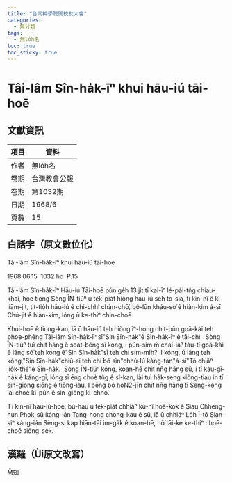 ```yaml
---
title: "台南神學院開校友大會"
categories:
  - 無分類
tags:
  - 無lo̍h名
toc: true
toc_sticky: true
---
```


# Tâi-lâm Sîn-ha̍k-īⁿ khui hāu-iú tāi-hoē

## 文獻資訊

| 項目 | 資料 |
|---|---|
| 作者 | 無lo̍h名 |
| 卷期 | 台灣教會公報 |
| 卷期 | 第1032期 |
| 日期 | 1968/6 |
| 頁數 | 15 |

## 白話字（原文數位化）

Tâi-lâm Sîn-ha̍k-īⁿ khui hāu-iú tāi-hoē

1968.06.15  1032 hō  P.15

Tâi-lâm Sîn-ha̍k-īⁿ Hāu-iú Tāi-hoē pún ge̍h 13 ji̍t tī kai-īⁿ lé-pài-tn̂g chiau-khai, hoē tiong Sòng ĪN-tiúⁿ ū te̍k-pia̍t hiòng hāu-iú seh to-siā, tī kin-nî ê kì-liām-ji̍t, tit-tio̍h hāu-iú ê chi-chhî chàn-chō͘, bô-lūn kháu-sò͘ ê hiàn-kim á-sī Chú-ji̍t ê hiàn-kim, lóng ū ke-thiⁿ chin-choē.

Khui-hoē ê tiong-kan, iā ū hāu-iú teh hiòng īⁿ-hong chit-būn goā-kài teh phoe-phêng Tâi-lâm Sîn-ha̍k-īⁿ sī"Sin Sîn-ha̍k"ê Sîn-ha̍k-īⁿ ê tāi-chì.  Sòng ĪN-tiúⁿ tuì chit hāng ê soat-bêng sī kóng, i pún-sim m̄ chai-iáⁿ tàu-tí goā-kài ê lâng só͘ teh kóng ê"Sin Sîn-ha̍k"sī teh chí sím-mi̍h?  I kóng, ū lâng teh kóng,"Sin Sîn-ha̍k"chiū-sī teh chí bô sìn"chhù-lú kàng-tàn"á-sī"Tō chiâⁿ jio̍k-thé"ê Sîn-ha̍k.  Sòng ĪN-tiúⁿ kóng, koan-hē chit nn̄g hāng sū, i tī kàu-gī-ha̍k ê káng-gī, lóng sī ēng choè tn̂g ê sî-kan, lài tuì ha̍k-seng kiông-tiau in tī sìn-gióng siōng ê tiōng-iàu, I pēng bô ho͘N2-jīn chit nn̄g hāng tī Sèng-keng lāi choè ki-pún ê sìn-gióng ki-chhó͘.

Tī kin-nî hāu-iú-hoē, bú-hāu ū te̍k-pia̍t chhiáⁿ kū-nî hoê-kok ê Siau Chheng-hun Phok-sū káng-ián Tang-hong chong-kàu ê sū, iā ū chhiáⁿ Lo̍h Î-tō Sian-siⁿ káng-ián Sèng-si kap hiān-tāi im-ga̍k ê koan-hē, hō͘ tāi-ke ke-thiⁿ choē-choē siông-sek.

## 漢羅（Ùi原文改寫）

M̄知
